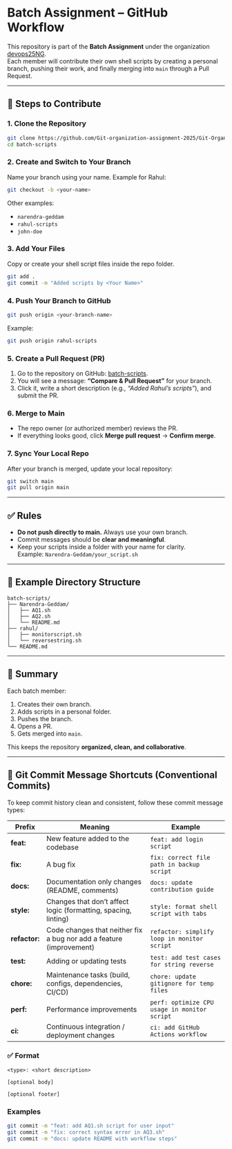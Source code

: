 # Batch Assignment – GitHub Workflow

This repository is part of the **Batch Assignment** under the organization [devops25NG](https://github.com/devops25NG).  
Each member will contribute their own shell scripts by creating a personal branch, pushing their work, and finally merging into `main` through a Pull Request.

---

## 📌 Steps to Contribute

### 1. Clone the Repository
```bash
git clone https://github.com/Git-organization-assignment-2025/Git-Organization.git
cd batch-scripts
```

### 2. Create and Switch to Your Branch
Name your branch using your name. Example for Rahul:
```bash
git checkout -b <your-name>
```

Other examples:
- `narendra-geddam`
- `rahul-scripts`
- `john-doe`

### 3. Add Your Files
Copy or create your shell script files inside the repo folder.

```bash
git add .
git commit -m "Added scripts by <Your Name>"
```

### 4. Push Your Branch to GitHub
```bash
git push origin <your-branch-name>
```

Example:
```bash
git push origin rahul-scripts
```

### 5. Create a Pull Request (PR)
1. Go to the repository on GitHub: [batch-scripts](https://github.com/devops25NG/batch-scripts).  
2. You will see a message: **“Compare & Pull Request”** for your branch.  
3. Click it, write a short description (e.g., *“Added Rahul’s scripts”*), and submit the PR.

### 6. Merge to Main
- The repo owner (or authorized member) reviews the PR.  
- If everything looks good, click **Merge pull request** → **Confirm merge**.

### 7. Sync Your Local Repo
After your branch is merged, update your local repository:

```bash
git switch main
git pull origin main
```

---

## ✅ Rules
- **Do not push directly to main.** Always use your own branch.  
- Commit messages should be **clear and meaningful**.  
- Keep your scripts inside a folder with your name for clarity.  
  Example: `Narendra-Geddam/your_script.sh`

---

## 📂 Example Directory Structure

```
batch-scripts/
├── Narendra-Geddam/
│   ├── AQ1.sh
│   ├── AQ2.sh
│   └── README.md
├── rahul/
│   ├── monitorscript.sh
│   └── reversestring.sh
└── README.md
```

---

## 🚀 Summary
Each batch member:  
1. Creates their own branch.  
2. Adds scripts in a personal folder.  
3. Pushes the branch.  
4. Opens a PR.  
5. Gets merged into `main`.  

This keeps the repository **organized, clean, and collaborative**.

---

## 📝 Git Commit Message Shortcuts (Conventional Commits)

To keep commit history clean and consistent, follow these commit message types:

| Prefix     | Meaning                                                                 | Example |
|------------|-------------------------------------------------------------------------|---------|
| **feat:**  | New feature added to the codebase                                       | `feat: add login script` |
| **fix:**   | A bug fix                                                              | `fix: correct file path in backup script` |
| **docs:**  | Documentation only changes (README, comments)                          | `docs: update contribution guide` |
| **style:** | Changes that don’t affect logic (formatting, spacing, linting)          | `style: format shell script with tabs` |
| **refactor:** | Code changes that neither fix a bug nor add a feature (improvement) | `refactor: simplify loop in monitor script` |
| **test:**  | Adding or updating tests                                               | `test: add test cases for string reverse` |
| **chore:** | Maintenance tasks (build, configs, dependencies, CI/CD)                 | `chore: update gitignore for temp files` |
| **perf:**  | Performance improvements                                               | `perf: optimize CPU usage in monitor script` |
| **ci:**    | Continuous integration / deployment changes                            | `ci: add GitHub Actions workflow` |

### ✅ Format
```
<type>: <short description>

[optional body]

[optional footer]
```

### Examples
```bash
git commit -m "feat: add AQ1.sh script for user input"
git commit -m "fix: correct syntax error in AQ3.sh"
git commit -m "docs: update README with workflow steps"
```

